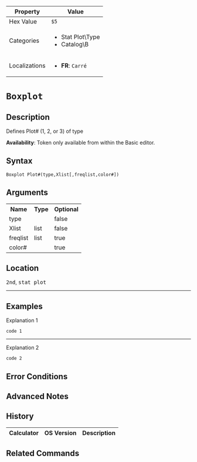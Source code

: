 | Property      | Value |
|---------------|-------|
| Hex Value     | `$5`|
| Categories    | <ul><li>Stat Plot\Type</li><li>Catalog\B</li></ul> |
| Localizations | <ul><li><b>FR</b>: `Carré`</li></ul> |

# `Boxplot`

## Description
Defines Plot# (1, 2, or 3) of type


<b>Availability</b>: Token only available from within the Basic editor.

## Syntax
`Boxplot Plot#(type,Xlist[,freqlist,color#])`

## Arguments
<table>
<tr><th>Name</th><th>Type</th><th>Optional</th></tr>

<tr><td>type</td><td></td><td>false</td></tr>

<tr><td>Xlist</td><td>list</td><td>false</td></tr>

<tr><td>freqlist</td><td>list</td><td>true</td></tr>

<tr><td>color#</td><td></td><td>true</td></tr>

</table>

## Location
<kbd>2nd</kbd>, <kbd>stat plot</kbd>
<hr>

## Examples

Explanation 1
```ti-basic
code 1
```
---
Explanation 2
```ti-basic
code 2
```

## Error Conditions


## Advanced Notes


## History
| Calculator | OS Version | Description |
|------------|------------|-------------|


## Related Commands

    